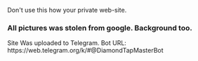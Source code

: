 Don't use this how your private web-site.

<h3>All pictures was stolen from google. Background too.</h3>

<p>Site Was uploaded to Telegram. Bot URL: https://web.telegram.org/k/#@DiamondTapMasterBot</p>
